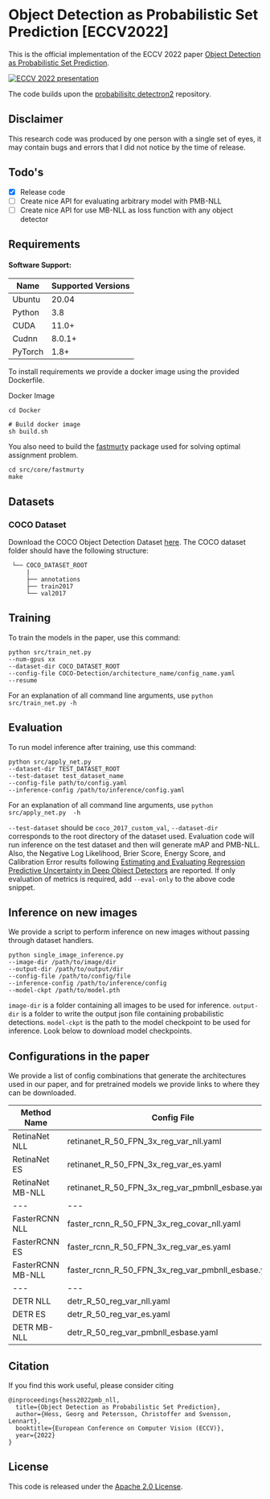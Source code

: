 # Object Detection as Probabilistic Set Prediction [ECCV2022]
This is the official implementation of the ECCV 2022 paper [Object Detection as Probabilistic Set Prediction](https://arxiv.org/abs/2203.07980).

[![ECCV 2022 presentation](https://img.youtube.com/vi/UDWj7vNv970/0.jpg)](https://www.youtube.com/watch?v=UDWj7vNv970)


The code builds upon the [probabilisitc detectron2](https://github.com/asharakeh/probdet) repository. 

## Disclaimer
This research code was produced by one person with a single set of eyes, it may contain bugs and errors that I did not notice by the time of release.


## Todo's
- [X] Release code
- [ ] Create nice API for evaluating arbitrary model with PMB-NLL
- [ ] Create nice API for use MB-NLL as loss function with any object detector

## Requirements
#### Software Support:
Name | Supported Versions
--- | --- |
Ubuntu |20.04
Python |3.8
CUDA |11.0+
Cudnn |8.0.1+
PyTorch |1.8+

To install requirements we provide a docker image using the provided Dockerfile.

Docker Image
```
cd Docker

# Build docker image
sh build.sh 
```

You also need to build the [fastmurty](https://github.com/motrom/fastmurty) package used for solving optimal assignment problem.
```
cd src/core/fastmurty
make
```

## Datasets

### COCO Dataset
Download the COCO Object Detection Dataset [here](https://cocodataset.org/#home). 
The COCO dataset folder should have the following structure:
<br>

     └── COCO_DATASET_ROOT
         |
         ├── annotations
         ├── train2017
         └── val2017


## Training
To train the models in the paper, use this command:

``` train
python src/train_net.py
--num-gpus xx
--dataset-dir COCO_DATASET_ROOT
--config-file COCO-Detection/architecture_name/config_name.yaml
--resume
```

For an explanation of all command line arguments, use ```python src/train_net.py -h```

## Evaluation
To run model inference after training, use this command:
```eval
python src/apply_net.py 
--dataset-dir TEST_DATASET_ROOT 
--test-dataset test_dataset_name 
--config-file path/to/config.yaml 
--inference-config /path/to/inference/config.yaml 
```

For an explanation of all command line arguments, use ```python src/apply_net.py  -h```

`--test-dataset` should be `coco_2017_custom_val`, `--dataset-dir` corresponds to the root directory of the dataset used.
Evaluation code will run inference on the test dataset and then will generate mAP and PMB-NLL. Also, the Negative Log Likelihood, Brier Score, Energy Score, and Calibration Error results following [Estimating and Evaluating Regression Predictive Uncertainty in Deep Object Detectors](https://arxiv.org/abs/2101.05036) are reported. If only evaluation of metrics is required,
add `--eval-only` to the above code snippet.

## Inference on new images
We provide a script to perform inference on new images without passing through dataset handlers.

```
python single_image_inference.py 
--image-dir /path/to/image/dir
--output-dir /path/to/output/dir
--config-file /path/to/config/file 
--inference-config /path/to/inference/config 
--model-ckpt /path/to/model.pth
```

`image-dir` is a folder containing all images to be used for inference. `output-dir` is a folder to write the output 
json file containing probabilistic detections. `model-ckpt` is the path to the model checkpoint to be used for 
inference. Look below to download model checkpoints.

## Configurations in the paper
We provide a list of config combinations that generate the architectures used in our paper, and for pretrained models we provide links to where they can be downloaded.

Method Name | Config File | Inference Config File | Model
--- | --- | --- |---
RetinaNet NLL | retinanet_R_50_FPN_3x_reg_var_nll.yaml | standard_nms.yaml | [retinanet_R_50_FPN_3x_reg_var_nll.pth](https://drive.google.com/file/d/11SghCRPC6R9joJq2aT1qYrUGVb6Xr0RM/view?usp=sharing)
RetinaNet ES | retinanet_R_50_FPN_3x_reg_var_es.yaml | standard_nms.yaml | [retinanet_R_50_FPN_3x_reg_var_es.pth](https://drive.google.com/file/d/1R0WFyeZIabtQ7V0YuUirqcqkWd5WHTB9/view?usp=sharing)
RetinaNet MB-NLL | retinanet_R_50_FPN_3x_reg_var_pmbnll_esbase.yaml | standard_nms.yaml | No pretained weights for blind review
--- | --- | --- | ---
FasterRCNN NLL | faster_rcnn_R_50_FPN_3x_reg_covar_nll.yaml | standard_nms.yaml |[faster_rcnn_R_50_FPN_3x_reg_covar_nll.pth](https://drive.google.com/file/d/1RPvvmcKfG8AZQFyyWJdDBP16il3YaTnd/view?usp=sharing)
FasterRCNN ES | faster_rcnn_R_50_FPN_3x_reg_var_es.yaml | standard_nms.yaml |[faster_rcnn_R_50_FPN_3x_reg_var_es.pth](https://drive.google.com/file/d/1Vm_eBSjl8n1T5JFLaLgXSdAg1bawJ1ky/view?usp=sharing)
FasterRCNN MB-NLL | faster_rcnn_R_50_FPN_3x_reg_var_pmbnll_esbase.yaml | standard_nms.yaml | No pretained weights for blind review
--- | --- | --- | ---
DETR NLL | detr_R_50_reg_var_nll.yaml | topk_detections.yaml | [detr_R_50_reg_var_nll.pth](https://drive.google.com/file/d/1iuk5OIF8UO2jg7PdpCZA1qlxtgQzmv54/view?usp=sharing)
DETR ES| detr_R_50_reg_var_es.yaml | topk_detections.yaml | [detr_R_50_reg_var_es.pth](https://drive.google.com/file/d/1Kgll1Ez0cLo_Wut07LJQef7eGP3xuG6_/view?usp=sharing)
DETR MB-NLL | detr_R_50_reg_var_pmbnll_esbase.yaml | topk_detections.yaml | No pretained weights for blind review

## Citation
If you find this work useful, please consider citing
```
@inproceedings{hess2022pmb_nll,
  title={Object Detection as Probabilistic Set Prediction},
  author={Hess, Georg and Petersson, Christoffer and Svensson, Lennart},
  booktitle={European Conference on Computer Vision (ECCV)},
  year={2022}
}
```

## License
This code is released under the [Apache 2.0 License](LICENSE.md).


